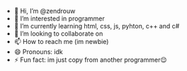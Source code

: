 - 👋 Hi, I’m @zendrouw
- 👀 I’m interested in programmer
- 🌱 I’m currently learning html, css, js, pyhton, c++ and c#
- 💞️ I’m looking to collaborate on 
- 📫 How to reach me (im newbie)
- 😄 Pronouns: idk
- ⚡ Fun fact: im just copy from another programmer😌

<!---
zendrouw/zendrouw is a ✨ special ✨ repository because its `README.md` (this file) appears on your GitHub profile.
You can click the Preview link to take a look at your changes.
--->
